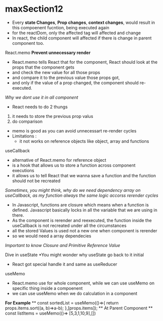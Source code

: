 # maxSection12

- Every **state Changes**, **Prop changes**, **context changes**, would result in this compoenent fucntion, being executed again
- for the reactDom, only the affected tag will affected and change
- In react, the child component will affected if there is change in parent component too.

React.memo
**Prevent unnecessary render**

- React.memo tells React that for the component, React should look at the props that the component gets
- and check the new value for all those props
- and compare it to the previous value those props got,
- and only if the value of a prop changed, the component should re-executed.

_Why we dont use it in all component_

- React needs to do 2 thungs

1. it needs to store the previous prop valus
2. do comparison

- memo is good as you can avoid unnecessart re-render cycles
- Limitations :
  - it not works on reference objects like object, array and functions

useCallback

- alternative of React.memo for reference object
- is a hook that allows us to store a function across component executions
- it allows us to tell React that we wanna save a function and the function should not be recreated

_Sometimes, you might think, why do we need dependency array on useCallback, as my function always the same logic accorss rerender cycles_

- In Javascript, functions are closure which means when a function is defined. Javascript basically locks in all the variable that we are using in there.
- As the component is rerender and reexecuted, the function inside the useCallback is not recreated under all the circumstances
- all the stored Values is used not a new one when component is rerender
- so we would need a array dependecies

_Important to know Closure and Primitive Reference Value_

Dive in useState
\*You might wonder why useState go back to it initial

- React got special handle it and same as useReducer

useMemo

- React.memo use for whole component, while we can use useMemo on specific thing inside a compoenent
- we can use useMemo when we do calculation in a component

**For Example**
** const sortedList = useMemo(()=>{
return props.items.sort((a, b)=>a-b);
},[props.items]); **
At Parent Component
\*\* const listItems = useMemo(()=> [5,3,1,10,9],[])
